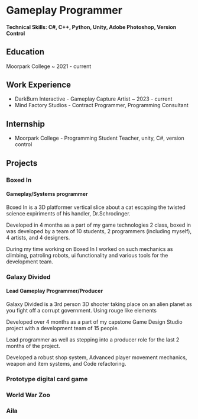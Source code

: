 # Gameplay Programmer

#### Technical Skills: C#, C++, Python, Unity, Adobe Photoshop, Version Control

## Education
Moorpark College ~ 2021 - current

## Work Experience
- DarkBurn Interactive - Gameplay Capture Artist ~ 2023 - current
- Mind Factory Studios - Contract Programmer, Programming Consultant
  
## Internship
- Moorpark College - Programming Student Teacher, unity, C#, version control

## Projects

### Boxed In
#### Gameplay/Systems programmer
<!--insert image/videos here-->

Boxed In is a 3D platformer vertical slice about a cat escaping the twisted science expiriments of his handler, Dr.Schrodinger.

Developed in 4 months as a part of my game technologies 2 class, boxed in was developed by a team of 10 students, 2 programmers (including myself), 4 artists, and 4 designers.

During my time working on Boxed In I worked on such mechanics as climbing, patroling robots, ui functionality and various tools for the development team.

### Galaxy Divided
#### Lead Gameplay Programmer/Producer
<!--insert image/videos here-->
Galaxy Divided is a 3rd person 3D shooter taking place on an alien planet as you fight off a corrupt government. Using rouge like elements

Developed over 4 months as a part of my capstone Game Design Studio project with a development team of 15 people.

Lead programmer as well as stepping into a producer role for the last 2 months of the project.

Developed a robust shop system, Advanced player movement mechanics, weapon and item systems, and Code refactoring.

### Prototype digital card game

### World War Zoo

### Aila
<!--insert image/videos here-->
